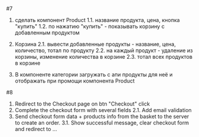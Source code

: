 #7
1. сделать компонент Product 
1.1. название продукта, цена, кнопка "купить"
1.2. по нажатию "купить" - показывать корзину с добавленным продуктом

2. Корзина
2.1. вывести добавленные продукты - название, цена, количество, тотал по продукту
2.2. на каждый продукт - удаление из корзины, изменение количества в корзине
2.3. тотал всех продуктов в корзине

3. В компоненте категории загружать с апи продукты для неё и отображать при промощи компонента Product

#8
1. Redirect to the Checkout page on btn "Checkout" click
2. Complete the checkout form with several fields
2.1. Add email validation
3. Send checkout form data + products info from the basket to the server to create an order.
3.1. Show successful message, clear checkout form and redirect to ...